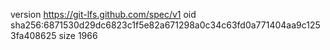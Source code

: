 version https://git-lfs.github.com/spec/v1
oid sha256:6871530d29dc6823c1f5e82a671298a0c34c63fd0a771404aa9c1253fa408625
size 1966
